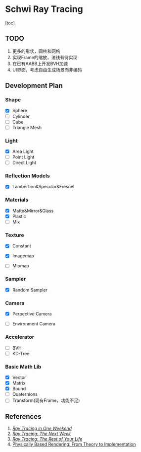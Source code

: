 # Schwi Ray Tracing

[toc]

## TODO

1. 更多的形状，圆柱和网格
2. 实现Frame的缩放，法线有待实现
3. 在已有AABB上开发BVH加速
4. UI界面，考虑自由生成场景而非编码

## Development Plan

### Shape

- [x] Sphere
- [ ] Cylinder
- [ ] Cube
- [ ] Triangle Mesh

### Light

- [x] Area Light
- [ ] Point Light
- [ ] Direct Light

### Reflection Models
- [x] Lambertion&Specular&Fresnel

### Materials

- [x] Matte&Mirror&Glass
- [x] Plastic
- [ ] Mix

### Texture

- [x] Constant

- [x] Imagemap
- [ ] Mipmap

### Sampler
- [x] Random Sampler

### Camera

- [x] Perpective Camera

- [ ] Environment Camera

### Accelerator

- [ ] BVH
- [ ] KD-Tree

### Basic Math Lib

- [x] Vector
- [x] Matrix
- [x] Bound
- [ ] Quaternions
- [ ] Transform(现有Frame，功能不足)

## References

1. [_Ray Tracing in One Weekend_](https://raytracing.github.io/books/RayTracingInOneWeekend.html)
2. [_Ray Tracing: The Next Week_](https://raytracing.github.io/books/RayTracingTheNextWeek.html)
3. [_Ray Tracing: The Rest of Your Life_](https://raytracing.github.io/books/RayTracingTheRestOfYourLife.html)
4. [Physically Based Rendering: From Theory to Implementation ](https://www.pbr-book.org/)

